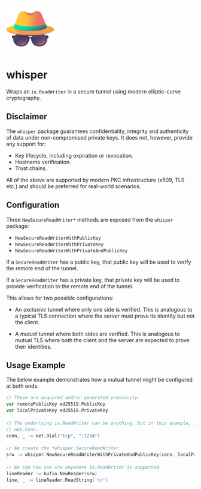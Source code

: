 ![](icon.png)

# whisper

Wraps an `io.ReadWriter` in a secure tunnel using modern elliptic-curve
cryptography.

## Disclaimer

The `whisper` package guarantees confidentiality, integrity and authenticity of
data under non-compromised private keys.  It does not, however, provide any
support for:

- Key lifecycle, including expiration or revocation.
- Hostname verification.
- Trust chains.

All of the above are supported by modern PKC infrastructure (x509, TLS etc.) and
should be preferred for real-world scenarios.

## Configuration

Three `NewSecureReadWriter*` methods are exposed from the `whisper` package:

- `NewSecureReadWriterWithPublicKey`
- `NewSecureReadWriterWithPrivateKey`
- `NewSecureReadWriterWithPrivateAndPublicKey`

If a `SecureReadWriter` has a public key, that public key will be used to verify
the remote end of the tunnel.

If a `SecureReadWriter` has a private key, that private key will be used to
provide verification to the remote end of the tunnel.

This allows for two possible configurations:

- An _exclusive_ tunnel where only one side is verified.  This is analogous to
a typical TLS connection where the server must prove its identity but not the
client.

- A _mutual_ tunnel where both sides are verified.  This is analogous to mutual
TLS where both the client and the server are expected to prove their identities.

## Usage Example

The below example demonstrates how a mutual tunnel might be configured at both
ends.

```go
// These are acquired and/or generated previously.
var remotePublicKey ed25519.PublicKey
var localPrivateKey ed25519.PrivateKey

// The underlying io.ReadWriter can be anything, but in this example, it is a
// net.Conn.
conn, _ := net.Dial("tcp", ":1234")

// We create the *whisper.SecureReadWriter.
srw := whisper.NewSecureReadWriterWithPrivateAndPublicKey(conn, localPrivateKey, remotePublicKey)

// We can now use srw anywhere io.ReadWriter is supported.
lineReader := bufio.NewReader(srw)
line, _ := lineReader.ReadString('\n')
```
